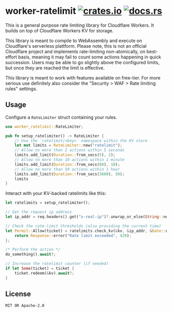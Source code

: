 # worker-ratelimit [![crates.io][crates-img]][crates] [![docs.rs][docs-img]][docs]

[crates-img]:   https://img.shields.io/crates/v/worker-ratelimit.svg
[crates]:       https://crates.io/crates/worker-ratelimit
[docs-img]:     https://docs.rs/worker-ratelimit/badge.svg
[docs]:         https://docs.rs/worker-ratelimit

This is a general purpose rate limiting library for Cloudflare Workers. It builds on top of Cloudflare Workers KV for storage.

This library is meant to compile to WebAssembly and execute on Cloudflare's serverless plattform. Please note, this is not an official Cloudflare project and implements rate-limiting non-atomically, on best-effort basis, meaning it may fail to count some actions happening in quick succession. Users may be able to go slightly above the configured limits, but once they are reached the limit is effective.

This library is meant to work with features available on free-tier. For more serious use definitely also consider the "Security > WAF > Rate limiting rules" settings.

## Usage

Configure a `RateLimiter` struct containing your rules.

```rust
use worker_ratelimit::RateLimiter;

pub fn setup_ratelimiter() -> RateLimiter {
    // Use the `ratelimit/<key>` namespace within the KV store
    let mut limits = RateLimiter::new("ratelimit");
    // Allow no more than 2 actions within 5 seconds
    limits.add_limit(Duration::from_secs(5), 2);
    // Allow no more than 10 actions within 1 minute
    limits.add_limit(Duration::from_secs(60), 10);
    // Allow no more than 50 actions within 1 hour
    limits.add_limit(Duration::from_secs(3600), 50);
    limits
}
```

Interact with your KV-backed ratelimits like this:

```rust
let ratelimits = setup_ratelimiter();

// Get the request ip address
let ip_addr = req.headers().get("x-real-ip")?.unwrap_or_else(String::new);

// Check the rate-limit thresholds (also providing the current time)
let Permit::Allow(ticket) = ratelimits.check_kv(&kv, &ip_addr, &Date::now()).await? else {
    return Response::error("Rate limit exceeded", 429);
};

/* Perform the action */
do_something().await?;

// Increase the ratelimit counter (if needed)
if let Some(ticket) = ticket {
    ticket.redeem(&kv).await?;
}
```

## License

`MIT OR Apache-2.0`
